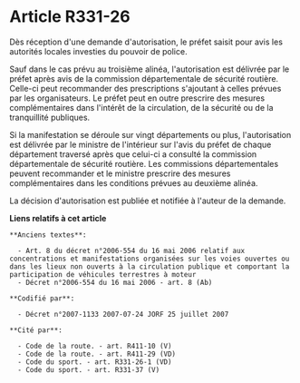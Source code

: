 # Article R331-26

Dès réception d'une demande d'autorisation, le préfet saisit pour avis les autorités locales investies du pouvoir de police.

Sauf dans le cas prévu au troisième alinéa, l'autorisation est délivrée par le préfet après avis de la commission
départementale de sécurité routière. Celle-ci peut recommander des prescriptions s'ajoutant à celles prévues par les
organisateurs. Le préfet peut en outre prescrire des mesures complémentaires dans l'intérêt de la circulation, de la sécurité
ou de la tranquillité publiques.

Si la manifestation se déroule sur vingt départements ou plus, l'autorisation est délivrée par le ministre de l'intérieur sur
l'avis du préfet de chaque département traversé après que celui-ci a consulté la commission départementale de sécurité
routière. Les commissions départementales peuvent recommander et le ministre prescrire des mesures complémentaires dans les
conditions prévues au deuxième alinéa.

La décision d'autorisation est publiée et notifiée à l'auteur de la demande.

**Liens relatifs à cet article**

	**Anciens textes**:

	  - Art. 8 du décret n°2006-554 du 16 mai 2006 relatif aux concentrations et manifestations organisées sur les voies ouvertes ou dans les lieux non ouverts à la circulation publique et comportant la participation de véhicules terrestres à moteur
	  - Décret n°2006-554 du 16 mai 2006 - art. 8 (Ab)

	**Codifié par**:

	  - Décret n°2007-1133 2007-07-24 JORF 25 juillet 2007

	**Cité par**:

	  - Code de la route. - art. R411-10 (V)
	  - Code de la route. - art. R411-29 (VD)
	  - Code du sport. - art. R331-26-1 (VD)
	  - Code du sport. - art. R331-37 (V)
